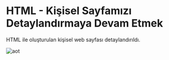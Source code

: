 # HTML - Kişisel Sayfamızı Detaylandırmaya Devam Etmek

HTML ile oluşturulan kişisel web sayfası detaylandırıldı.

![aot](https://github.com/OguzcanIzanli/Patika_Week_1/assets/95178772/d5b40f2f-b2d8-48fd-a151-3b735f0544bb)

